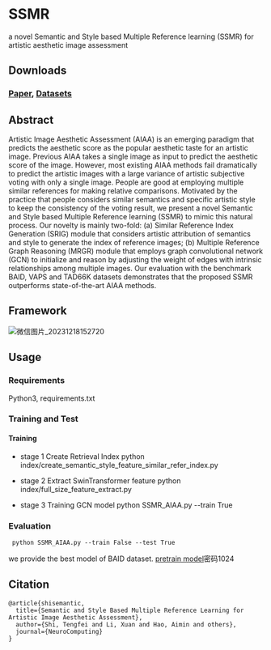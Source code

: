 # SSMR
a novel Semantic and Style based Multiple Reference learning (SSMR) for artistic aesthetic image assessment

## Downloads
### [Paper](https://papers.ssrn.com/sol3/papers.cfm?abstract_id=4585919), [Datasets](https://github.com/Dreemurr-T/BAID)

## Abstract
Artistic Image Aesthetic Assessment (AIAA) is an emerging paradigm that predicts the aesthetic score as the popular aesthetic taste for an artistic image. Previous AIAA takes a single image as input to predict the aesthetic score of the image. However, most existing AIAA methods fail dramatically to predict the artistic images with a large variance of artistic subjective voting with only a single image. People are good at employing multiple similar references for making relative comparisons. Motivated by the practice that people considers similar semantics and specific artistic style to keep the consistency of the voting result, we present a novel Semantic and Style based Multiple Reference learning (SSMR) to mimic this natural process. Our novelty is mainly two-fold: (a) Similar Reference Index Generation (SRIG) module that considers artistic attribution of semantics and style to generate the index of reference images; (b) Multiple Reference Graph Reasoning (MRGR) module that employs graph convolutional network (GCN) to initialize and reason by adjusting the weight of edges with intrinsic relationships among multiple images. Our evaluation with the benchmark BAID, VAPS and TAD66K datasets demonstrates that the proposed SSMR outperforms state-of-the-art AIAA methods.

## Framework
![微信图片_20231218152720](https://github.com/flyingbird93/SSMR/assets/16755407/90cf9090-3c37-42e0-b2b0-196417c053e8)


## Usage

### Requirements
Python3, requirements.txt

### Training and Test
#### Training
- stage 1 Create Retrieval Index
     python index/create_semantic_style_feature_similar_refer_index.py

- stage 2 Extract SwinTransformer feature
     python index/full_size_feature_extract.py

- stage 3 Training GCN model
     python SSMR_AIAA.py --train True

### Evaluation
     python SSMR_AIAA.py --train False --test True
     
we provide the best model of BAID dataset.
[pretrain model]()密码1024



## Citation
```
@article{shisemantic,
  title={Semantic and Style Based Multiple Reference Learning for Artistic Image Aesthetic Assessment},
  author={Shi, Tengfei and Li, Xuan and Hao, Aimin and others},
  journal={NeuroComputing}
}

```

